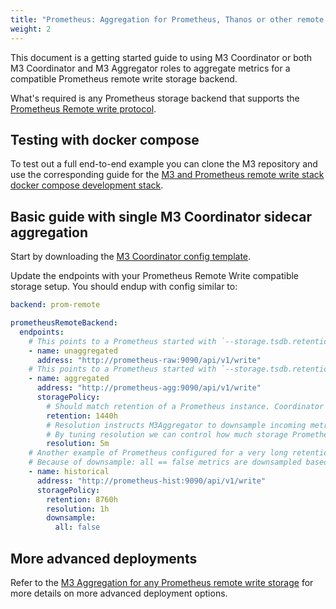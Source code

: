 ```yaml
---
title: "Prometheus: Aggregation for Prometheus, Thanos or other remote write storage with M3"
weight: 2
---
```


This document is a getting started guide to using M3 Coordinator or both 
M3 Coordinator and M3 Aggregator roles to aggregate metrics for a compatible 
Prometheus remote write storage backend.

What's required is any Prometheus storage backend that supports the [Prometheus 
Remote write protocol](https://docs.google.com/document/d/1LPhVRSFkGNSuU1fBd81ulhsCPR4hkSZyyBj1SZ8fWOM/).

## Testing with docker compose

To test out a full end-to-end example you can clone the M3 repository and use the corresponding guide for the [M3 and Prometheus remote write stack docker compose development stack](https://github.com/m3db/m3/blob/master/scripts/development/m3_prom_remote_stack/).

## Basic guide with single M3 Coordinator sidecar aggregation

Start by downloading the [M3 Coordinator config template](https://github.com/m3db/m3/blob/91db5e12cd34a95658cc00fa44ed9ae14d512710/src/query/config/m3coordinator-prom-remote-template.yml).

Update the endpoints with your Prometheus Remote Write compatible storage setup. You should endup with config similar to:

```yaml
backend: prom-remote

prometheusRemoteBackend:
  endpoints:
    # This points to a Prometheus started with `--storage.tsdb.retention.time=720h`
    - name: unaggregated
      address: "http://prometheus-raw:9090/api/v1/write"
    # This points to a Prometheus started with `--storage.tsdb.retention.time=1440h`      
    - name: aggregated
      address: "http://prometheus-agg:9090/api/v1/write"
      storagePolicy:
        # Should match retention of a Prometheus instance. Coordinator uses it for routing metrics correctly.
        retention: 1440h
        # Resolution instructs M3Aggregator to downsample incoming metrics at given rate.
        # By tuning resolution we can control how much storage Prometheus needs at the cost of query accuracy as range shrinks.
        resolution: 5m
    # Another example of Prometheus configured for a very long retention but with 1h resolution
    # Because of downsample: all == false metrics are downsampled based on mapping and rollup rules.     
    - name: historical
      address: "http://prometheus-hist:9090/api/v1/write"
      storagePolicy:
        retention: 8760h
        resolution: 1h
        downsample:
          all: false
```

## More advanced deployments

Refer to the [M3 Aggregation for any Prometheus remote write storage](/docs/how_to/any_remote_storage) for more details on more advanced deployment options.
